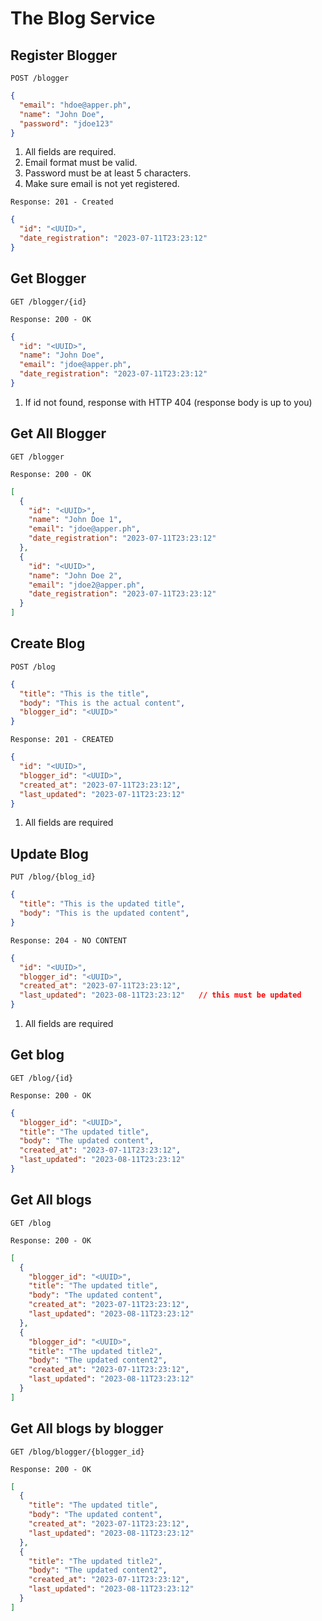 # The Blog Service

## Register Blogger

`POST /blogger`
```json
{
  "email": "hdoe@apper.ph",
  "name": "John Doe",
  "password": "jdoe123"
}
```
1. All fields are required.
2. Email format must be valid.
3. Password must be at least 5 characters.
4. Make sure email is not yet registered.

`Response: 201 - Created`
```json
{
  "id": "<UUID>",
  "date_registration": "2023-07-11T23:23:12"
}
```

## Get Blogger

`GET /blogger/{id}`

`Response: 200 - OK`
```json
{
  "id": "<UUID>",
  "name": "John Doe",
  "email": "jdoe@apper.ph",
  "date_registration": "2023-07-11T23:23:12"
}
```
1. If id not found, response with HTTP 404 (response body is up to you)

## Get All Blogger

`GET /blogger`

`Response: 200 - OK`
```json
[
  {
    "id": "<UUID>",
    "name": "John Doe 1",
    "email": "jdoe@apper.ph",
    "date_registration": "2023-07-11T23:23:12"
  },
  {
    "id": "<UUID>",
    "name": "John Doe 2",
    "email": "jdoe2@apper.ph",
    "date_registration": "2023-07-11T23:23:12"
  }
]
```
## Create Blog

`POST /blog`
```json
{
  "title": "This is the title",
  "body": "This is the actual content",
  "blogger_id": "<UUID>"
}
```
`Response: 201 - CREATED`
```json
{
  "id": "<UUID>",
  "blogger_id": "<UUID>",
  "created_at": "2023-07-11T23:23:12",
  "last_updated": "2023-07-11T23:23:12"
}
```

1. All fields are required

## Update Blog

`PUT /blog/{blog_id}`
```json
{
  "title": "This is the updated title",
  "body": "This is the updated content",
}
```
`Response: 204 - NO CONTENT`
```json
{
  "id": "<UUID>",
  "blogger_id": "<UUID>",
  "created_at": "2023-07-11T23:23:12",
  "last_updated": "2023-08-11T23:23:12"   // this must be updated
}
```
1. All fields are required

## Get blog

`GET /blog/{id}`

`Response: 200 - OK`
```json
{
  "blogger_id": "<UUID>",
  "title": "The updated title",
  "body": "The updated content",
  "created_at": "2023-07-11T23:23:12",
  "last_updated": "2023-08-11T23:23:12"
}
```

## Get All blogs

`GET /blog`

`Response: 200 - OK`
```json
[
  {
    "blogger_id": "<UUID>",
    "title": "The updated title",
    "body": "The updated content",
    "created_at": "2023-07-11T23:23:12",
    "last_updated": "2023-08-11T23:23:12"
  },
  {
    "blogger_id": "<UUID>",
    "title": "The updated title2",
    "body": "The updated content2",
    "created_at": "2023-07-11T23:23:12",
    "last_updated": "2023-08-11T23:23:12"
  }
]
```
## Get All blogs by blogger

`GET /blog/blogger/{blogger_id}`

`Response: 200 - OK`
```json
[
  {
    "title": "The updated title",
    "body": "The updated content",
    "created_at": "2023-07-11T23:23:12",
    "last_updated": "2023-08-11T23:23:12"
  },
  {
    "title": "The updated title2",
    "body": "The updated content2",
    "created_at": "2023-07-11T23:23:12",
    "last_updated": "2023-08-11T23:23:12"
  }
]
```
